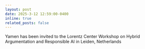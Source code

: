 ```yaml
---
layout: post
date: 2025-3-12 12:59:00-0400
inline: true
related_posts: false
---
```


Yamen has been invited to the Lorentz Center Workshop on Hybrid Argumentation and Responsible AI in Leiden, Netherlands
